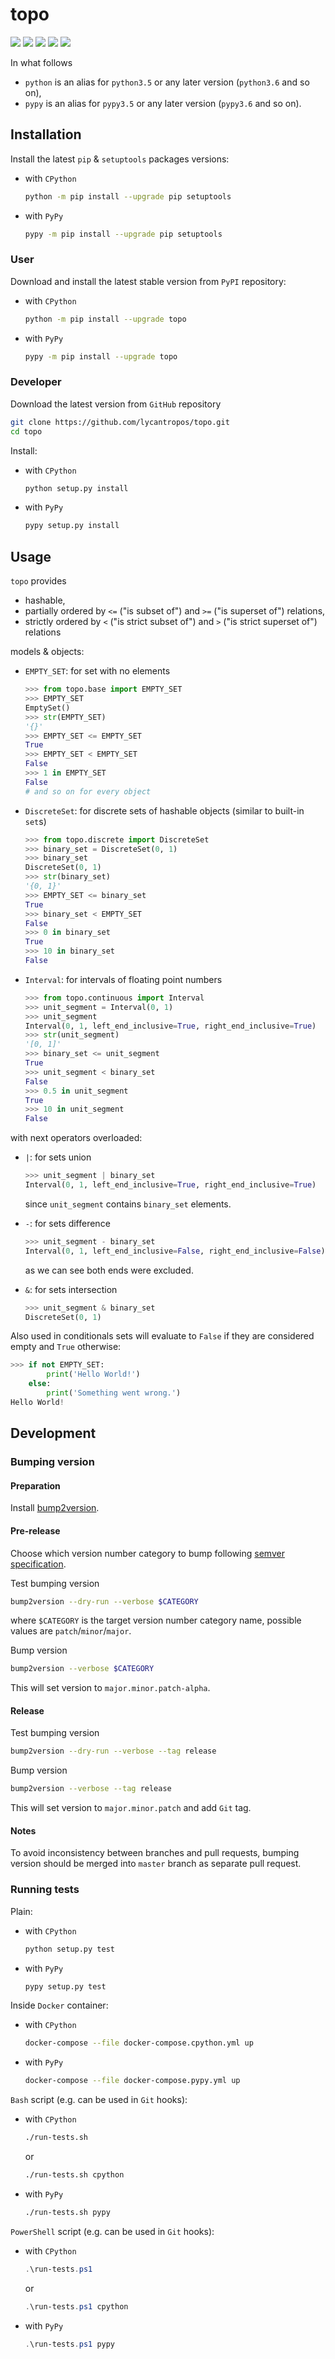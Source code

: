 topo
====

[![](https://travis-ci.org/lycantropos/topo.svg?branch=master)](https://travis-ci.org/lycantropos/topo "Travis CI")
[![](https://ci.appveyor.com/api/projects/status/github/lycantropos/topo?branch=master&svg=true)](https://ci.appveyor.com/project/lycantropos/topo "AppVeyor")
[![](https://codecov.io/gh/lycantropos/topo/branch/master/graph/badge.svg)](https://codecov.io/gh/lycantropos/topo "Codecov")
[![](https://img.shields.io/github/license/lycantropos/topo.svg)](https://github.com/lycantropos/topo/blob/master/LICENSE "License")
[![](https://badge.fury.io/py/topo.svg)](https://badge.fury.io/py/topo "PyPI")

In what follows
- `python` is an alias for `python3.5` or any later
version (`python3.6` and so on),
- `pypy` is an alias for `pypy3.5` or any later
version (`pypy3.6` and so on).

Installation
------------

Install the latest `pip` & `setuptools` packages versions:
- with `CPython`
  ```bash
  python -m pip install --upgrade pip setuptools
  ```
- with `PyPy`
  ```bash
  pypy -m pip install --upgrade pip setuptools
  ```

### User

Download and install the latest stable version from `PyPI` repository:
- with `CPython`
  ```bash
  python -m pip install --upgrade topo
  ```
- with `PyPy`
  ```bash
  pypy -m pip install --upgrade topo
  ```

### Developer

Download the latest version from `GitHub` repository
```bash
git clone https://github.com/lycantropos/topo.git
cd topo
```

Install:
- with `CPython`
  ```bash
  python setup.py install
  ```
- with `PyPy`
  ```bash
  pypy setup.py install
  ```

Usage
-----

`topo` provides

- hashable,
- partially ordered by `<=` ("is subset of") and `>=` ("is superset of") relations,
- strictly ordered by `<` ("is strict subset of") and `>` ("is strict superset of") relations

models & objects:

- `EMPTY_SET`: for set with no elements
    ```python
    >>> from topo.base import EMPTY_SET
    >>> EMPTY_SET
    EmptySet()
    >>> str(EMPTY_SET)
    '{}'
    >>> EMPTY_SET <= EMPTY_SET
    True
    >>> EMPTY_SET < EMPTY_SET
    False
    >>> 1 in EMPTY_SET
    False
    # and so on for every object
    ```
- `DiscreteSet`: for discrete sets of hashable objects 
(similar to built-in `set`s)
    ```python
    >>> from topo.discrete import DiscreteSet
    >>> binary_set = DiscreteSet(0, 1)
    >>> binary_set
    DiscreteSet(0, 1)
    >>> str(binary_set)
    '{0, 1}'
    >>> EMPTY_SET <= binary_set
    True
    >>> binary_set < EMPTY_SET
    False
    >>> 0 in binary_set
    True
    >>> 10 in binary_set
    False
    ```
- `Interval`: for intervals of floating point numbers
    ```python
    >>> from topo.continuous import Interval
    >>> unit_segment = Interval(0, 1)
    >>> unit_segment
    Interval(0, 1, left_end_inclusive=True, right_end_inclusive=True)
    >>> str(unit_segment)
    '[0, 1]'
    >>> binary_set <= unit_segment
    True
    >>> unit_segment < binary_set
    False
    >>> 0.5 in unit_segment
    True
    >>> 10 in unit_segment
    False
    ```

with next operators overloaded:

- `|`: for sets union
    ```python
    >>> unit_segment | binary_set
    Interval(0, 1, left_end_inclusive=True, right_end_inclusive=True)
    ```
    since `unit_segment` contains `binary_set` elements.

- `-`: for sets difference
    ```python
    >>> unit_segment - binary_set
    Interval(0, 1, left_end_inclusive=False, right_end_inclusive=False)
    ```
    as we can see both ends were excluded.

- `&`: for sets intersection
    ```python
    >>> unit_segment & binary_set
    DiscreteSet(0, 1)
    ```

Also used in conditionals sets will evaluate to `False` 
if they are considered empty and `True` otherwise:

```python
>>> if not EMPTY_SET:
        print('Hello World!')
    else:
        print('Something went wrong.')
Hello World!
```
            

Development
-----------

### Bumping version

#### Preparation

Install
[bump2version](https://github.com/c4urself/bump2version#installation).

#### Pre-release

Choose which version number category to bump following [semver
specification](http://semver.org/).

Test bumping version
```bash
bump2version --dry-run --verbose $CATEGORY
```

where `$CATEGORY` is the target version number category name, possible
values are `patch`/`minor`/`major`.

Bump version
```bash
bump2version --verbose $CATEGORY
```

This will set version to `major.minor.patch-alpha`. 

#### Release

Test bumping version
```bash
bump2version --dry-run --verbose --tag release
```

Bump version
```bash
bump2version --verbose --tag release
```

This will set version to `major.minor.patch` and add `Git` tag.

#### Notes

To avoid inconsistency between branches and pull requests,
bumping version should be merged into `master` branch as separate pull
request.

### Running tests

Plain:
- with `CPython`
  ```bash
  python setup.py test
  ```
- with `PyPy`
  ```bash
  pypy setup.py test
  ```

Inside `Docker` container:
- with `CPython`
  ```bash
  docker-compose --file docker-compose.cpython.yml up
  ```
- with `PyPy`
  ```bash
  docker-compose --file docker-compose.pypy.yml up
  ```

`Bash` script (e.g. can be used in `Git` hooks):
- with `CPython`
  ```bash
  ./run-tests.sh
  ```
  or
  ```bash
  ./run-tests.sh cpython
  ```

- with `PyPy`
  ```bash
  ./run-tests.sh pypy
  ```

`PowerShell` script (e.g. can be used in `Git` hooks):
- with `CPython`
  ```powershell
  .\run-tests.ps1
  ```
  or
  ```powershell
  .\run-tests.ps1 cpython
  ```
- with `PyPy`
  ```powershell
  .\run-tests.ps1 pypy
  ```
